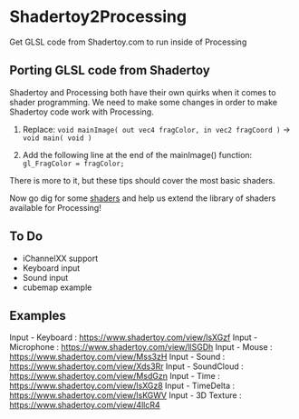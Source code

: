 # Shadertoy2Processing
Get GLSL code from Shadertoy.com to run inside of Processing

## Porting GLSL code from Shadertoy

Shadertoy and Processing both have their own quirks when it comes to shader programming. We need to make some changes in order to make Shadertoy code work with Processing.

1) Replace:
`void mainImage( out vec4 fragColor, in vec2 fragCoord )` -> `void main( void )`

2) Add the following line at the end of the mainImage() function:
`gl_FragColor = fragColor;`

There is more to it, but these tips should cover the most basic shaders.

Now go dig for some [shaders](https://www.shadertoy.com/results?query=filter) and help us extend the library of shaders available for Processing!


## To Do
- iChannelXX support
- Keyboard input
- Sound input
- cubemap example


## Examples
Input - Keyboard    : https://www.shadertoy.com/view/lsXGzf
Input - Microphone  : https://www.shadertoy.com/view/llSGDh
Input - Mouse       : https://www.shadertoy.com/view/Mss3zH
Input - Sound       : https://www.shadertoy.com/view/Xds3Rr
Input - SoundCloud  : https://www.shadertoy.com/view/MsdGzn
Input - Time        : https://www.shadertoy.com/view/lsXGz8
Input - TimeDelta   : https://www.shadertoy.com/view/lsKGWV
Input - 3D Texture  : https://www.shadertoy.com/view/4llcR4
